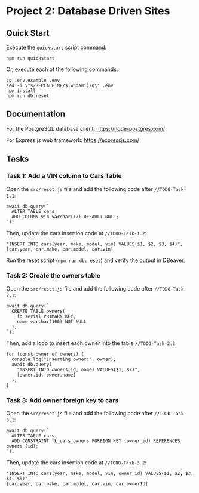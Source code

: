 Project 2: Database Driven Sites
=======================================

## Quick Start

Execute the `quickstart` script command:

```
npm run quickstart
```

Or, execute each of the following commands:

```
cp .env.example .env
sed -i \"s/REPLACE_ME/$(whoami)/g\" .env
npm install
npm run db:reset
```

## Documentation

For the PostgreSQL database client: https://node-postgres.com/

For Express.js web framework: https://expressjs.com/

## Tasks

### Task 1: Add a VIN column to Cars Table

Open the `src/reset.js` file and add the following code after `//TODO-Task-1.1`:

```
await db.query(`
  ALTER TABLE cars
  ADD COLUMN vin varchar(17) DEFAULT NULL;
`);
```

Then, update the cars insertion code at `//TODO-Task-1.2`:

```
"INSERT INTO cars(year, make, model, vin) VALUES($1, $2, $3, $4)",
[car.year, car.make, car.model, car.vin]
```

Run the reset script (`npm run db:reset`) and verify the output in DBeaver.

### Task 2: Create the owners table

Open the `src/reset.js` file and add the following code after `//TODO-Task-2.1`:

```
await db.query(`
  CREATE TABLE owners(
    id serial PRIMARY KEY,
    name varchar(100) NOT NULL
  );
`);
```

Then, add a loop to insert each owner into the table `//TODO-Task-2.2`:

```
for (const owner of owners) {
  console.log("Inserting owner:", owner);
  await db.query(
    "INSERT INTO owners(id, name) VALUES($1, $2)",
    [owner.id, owner.name]
  );
}
```

### Task 3: Add owner foreign key to cars

Open the `src/reset.js` file and add the following code after `//TODO-Task-3.1`:

```
await db.query(`
  ALTER TABLE cars
  ADD CONSTRAINT fk_cars_owners FOREIGN KEY (owner_id) REFERENCES owners (id);
`);
```

Then, update the cars insertion code at `//TODO-Task-3.2`:

```
"INSERT INTO cars(year, make, model, vin, owner_id) VALUES($1, $2, $3, $4, $5)",
[car.year, car.make, car.model, car.vin, car.ownerId]
```
